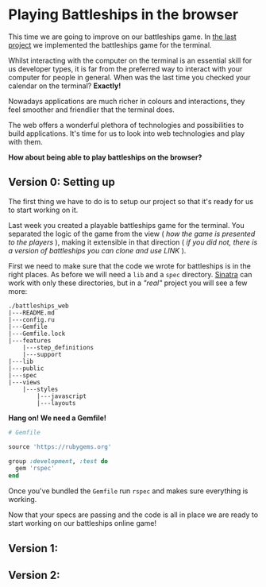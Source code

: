 # Playing Battleships in the browser

This time we are going to improve on our battleships game. 
In [the last project](https://github.com/makersacademy/course/blob/master/battle_ships.md) 
we implemented the battleships game for the terminal. 

Whilst interacting with the computer on the terminal is an essential skill 
for us developer types, it is far from the preferred way to interact with 
your computer for people in general. When was the last time you checked your calendar on the terminal? **Exactly!**

Nowadays applications are much richer in colours and interactions, they feel 
smoother and friendlier that the terminal does.

The web offers a wonderful plethora of technologies and possibilities to 
build applications. It's time for us to look into web technologies and play 
with them.

**How about being able to  play battleships on the browser?**

## Version 0: Setting up

The first thing we have to do is to setup our project so that it's ready for us to start working on it.

Last week you created a playable battleships game for the terminal. You separated the logic of the game from the view ( _how the game is presented to the players_ ), making it extensible in that direction ( _if you did not, there is a version of battleships you can clone and use LINK_ ).

First we need to make sure that the code we wrote for battleships is in the right places. As before we will need a ``lib`` and a ``spec`` directory. [Sinatra](#) can work with only these directories, but in a _"real"_ project you will see a few more:

````
./battleships_web
|---README.md
|---config.ru
|---Gemfile
|---Gemfile.lock
|---features
    |---step_definitions
    |---support
|---lib
|---public
|---spec
|---views
    |---styles
		|---javascript
		|---layouts
````
 **Hang on! We need a Gemfile!**

````ruby
# Gemfile

source 'https://rubygems.org'

group :development, :test do
  gem 'rspec'
end
````

Once you've bundled the `Gemfile` run `rspec` and makes sure everything is working.

Now that your specs are passing and the code is all in place we are ready to start working on our battleships online game!

## Version 1:

## Version 2: 
